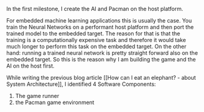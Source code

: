 In the first milestone, I create the AI and Pacman on the host platform. 

For embedded machine learning applications this is usually the case. You train the Neural Networks on a performant host platform and then port the trained model to the embedded target. 
The reason for that is that the training is a computationally expensive task and therefore it would take much longer to perform this task on the embedded target. 
On the other hand: running a trained neural network is pretty straight forward also on the embedded target. So this is the reason why I am building the game and the AI on the host first. 

While writing the previous blog article [[How can I eat an elephant? - about System Architecture]], I identified 4 Software Components:
1. The game runner
2. the Pacman game environment

